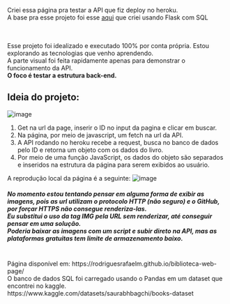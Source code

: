 Criei essa página pra testar a API que fiz deploy no heroku.<br>
A base pra esse projeto foi esse [aqui](https://github.com/rodriguesrafaelm/lib-project) que criei usando Flask com SQL<br><br>


<br>
Esse projeto foi idealizado e executado 100% por conta própria. Estou explorando as tecnologias que venho aprendendo.<br>
A parte visual foi feita rapidamente apenas para demonstrar o funcionamento da API.<br>
 <b> O foco é testar a estrutura back-end.</b><br>



<h2>Ideia do projeto:</h2>

![image](https://user-images.githubusercontent.com/79672000/168525198-bf494e8a-0ace-4441-aae8-bbde7fab0379.png)

1. Get na url da page, inserir o ID no input da pagina e clicar em buscar.
2. Na página, por meio de javascript, um fetch na url da API.
3. A API rodando no heroku recebe a request, busca no banco de dados pelo ID e retorna um objeto com os dados do livro.
4. Por meio de uma função JavaScript, os dados do objeto são separados e inseridos na estrutura da página para serem exibidos ao usuário.

A reprodução local da página é a seguinte:
![image](https://user-images.githubusercontent.com/79672000/168534430-7f72f352-547a-4570-9657-62376fbb6b8a.png)

<h5>No momento estou tentando pensar em alguma forma de exibir as imagens, pois as url utilizam o protocolo HTTP (não seguro) e o GitHub, por forçar HTTPS 
não consegue renderiza-las.<br>
Eu substitui o uso da tag IMG pela URL sem renderizar, até conseguir pensar em uma solução.<br>
Poderia baixar as imagens com um script e subir direto na API, mas as plataformas gratuitas tem limite de armazenamento baixo.</h5>

<br>
Página disponível em: https://rodriguesrafaelm.github.io/biblioteca-web-page/
<br>
O banco de dados SQL foi carregado usando o Pandas em um dataset que encontrei no kaggle. https://www.kaggle.com/datasets/saurabhbagchi/books-dataset
